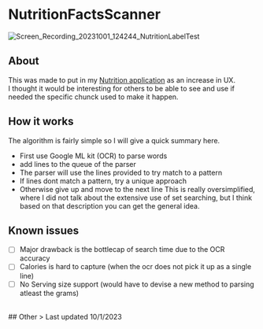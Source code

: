# NutritionFactsScanner
![Screen_Recording_20231001_124244_NutritionLabelTest](https://github.com/EthanNgit/NutritionFactsScanner/assets/105979510/a0e7c70d-64d0-4c51-9066-c6e055c6344b)
## About
This was made to put in my [Nutrition application](https://github.com/EthanNgit/NutritionProject) as an increase in UX. </br>
I thought it would be interesting for others to be able to see and use if needed the specific chunck used to make it happen. </br>
## How it works
The algorithm is fairly simple so I will give a quick summary here.
- First use Google ML kit (OCR) to parse words
- add lines to the queue of the parser
- The parser will use the lines provided to try match to a pattern
- If lines dont match a pattern, try a unique approach
- Otherwise give up and move to the next line
This is really oversimplified, where I did not talk about the extensive use of set searching, but I think based on that description you can get the general idea.</br>
## Known issues
- [ ] Major drawback is the bottlecap of search time due to the OCR accuracy
- [ ] Calories is hard to capture (when the ocr does not pick it up as a single line)
- [ ] No Serving size support (would have to devise a new method to parsing atleast the grams)
</br>
## Other
> Last updated 10/1/2023

